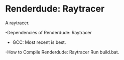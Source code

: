 # Renderdude: Raytracer
A raytracer.

-Dependencies of Renderdude: Raytracer

* GCC: Most recent is best.

-How to Compile Renderdude: Raytracer
Run build.bat.
